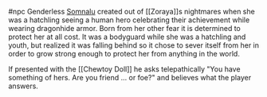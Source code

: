   #npc
Genderless [Somnalu](https://2e.aonprd.com/Monsters.aspx?ID=1737) created out of [[Zoraya]]s nightmares when she was a hatchling seeing a human hero celebrating their achievement while wearing dragonhide armor. Born from her other fear it is determined to protect her at all cost. It was a bodyguard while she was a hatchling and youth, but realized it was falling behind so it chose to sever itself from her in order to grow strong enough to protect her from anything in the world.

If presented with the [[Chewtoy Doll]] he asks telepathically "You have something of hers. Are you friend ... or foe?" and believes what the player answers.
